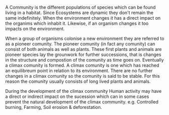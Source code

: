 A Community is the different populations of species which can be found living in a habitat. Since Ecosystems are dynamic they don't remain the same indefinitely. When the environment changes it has a direct impact on the organims which inhabit it. Likewise, if an organism changes it too impacts on the environment.

When a group of organisms colonise a new environment they are referred to as a pioneer comunity. The pioneer comunity (in fact any comunity) can consist of both animals as well as plants. These first plants and animals are pioneer species lay the grounwork for further successions, that is changes in the structure and compostion of the comunity as time goes on. Eventually a climax comunity is formed. A climax comunity is one which has reached an equilibreum point in relation to its environment. There are no further changes in a climax comunity so the comunity is said to be stable. For this reason the comunity usually consists of long lived plants and animals.

During the development of the climax community Human activity may have a direct or indirect impact on the sucession which can in some cases prevent the natural development of the climax community. e.g. Controlled burning, Farming, Soil erosion & deforestation.
